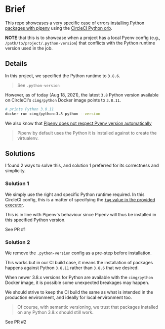 # Brief

This repo showcases a very specific case of errors [installing Python packages with pipenv](https://circleci.com/developer/orbs/orb/circleci/python#usage-work-with-pipenv) using the [CircleCI Python orb](https://circleci.com/developer/orbs/orb/circleci/python).

**NOTE** that this is to showcase when a project has a local Pyenv config (e.g., `/path/to/project/.python-version`) that conflicts with the Python runtime version used in the job.

## Details

In this project, we specified the Python runtime to `3.8.6`.
> See `.python-version`


However, as of today (Aug 18, 2021), the latest `3.8` Python version available on CircleCI's `cimg/python` Docker image points to `3.8.11`.

```sh
# prints Python 3.8.11
docker run cimg/python:3.8 python --version
```


We also know that [Pipenv does not respect Pyenv version automatically](https://pipenv.pypa.io/en/latest/diagnose/#pipenv-does-not-respect-pyenvs-global-and-local-python-versions)

> Pipenv by default uses the Python it is installed against to create the virtualenv.

## Solutions

I found 2 ways to solve this, and solution 1 preferred for its correctness and simplicity.

### Solution 1

We simply use the right and specific Python runtime required. In this CircleCI config, this is a matter of specifying the [`tag` value in the provided executor](https://circleci.com/developer/orbs/orb/circleci/python#executors-default).

This is in line with Pipenv's behaviour since Pipenv will thus be installed in this specified Python version.

See PR #1

### Solution 2

We remove the `.python-version` config as a pre-step before installation.

This works but in our CI build case, it means the installation of packages happens against Python `3.8.11` rather than `3.8.6` that we desired.

When newer 3.8.x versions for Python are available with the `cimg/python` Docker image, it is possible some unexpected breakages may happen.

We should strive to keep the CI build the same as what is intended in the production environment, and ideally for local environment too.
> Of course, with semantic versioning, we trust that packages installed on any Python 3.8.x should still work.

See PR #2
